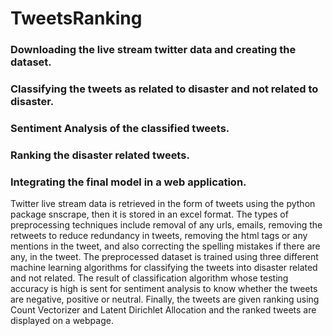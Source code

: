 # TweetsRanking

### Downloading the live stream twitter data and creating the dataset.
### Classifying the tweets as related to disaster and not related to disaster.
### Sentiment Analysis of the classified tweets.
### Ranking the disaster related tweets.
### Integrating the final model in a web application.



Twitter live stream data is retrieved in the form of tweets using the python package snscrape, then it is stored in an excel format. The types of preprocessing techniques include removal of any urls, emails, removing the retweets to reduce redundancy in tweets, removing the html tags or any mentions in the tweet, and also correcting the spelling mistakes if there are any, in the tweet. The preprocessed dataset is trained using three different machine learning algorithms for classifying the tweets into disaster related and not related. The result of classification algorithm whose testing accuracy is high is sent for sentiment analysis to know whether the tweets are negative, positive or neutral. Finally, the tweets are given ranking using Count Vectorizer and Latent Dirichlet Allocation and the ranked tweets are displayed on a webpage.
